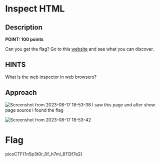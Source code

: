 # Inspect HTML

## Description

**POINT: 100 points**

Can you get the flag? Go to this [website](saturn.picoctf.net:56849) and see what you can discover.

## HINTS

What is the web inspector in web browsers?

## Approach

![Screenshot from 2023-08-17 18-53-38](https://github.com/MohammedHawary/Web-Penetration/assets/94152045/34bfccc2-3cb9-4e46-b902-03a5972deb35)
I saw this page and after show page source i found the flag

![Screenshot from 2023-08-17 18-53-42](https://github.com/MohammedHawary/Web-Penetration/assets/94152045/097144f8-d05c-443d-8ca2-ba9c504b7165)

# Flag

picoCTF{1n5p3t0r_0f_h7ml_8113f7e2}
